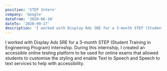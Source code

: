 ```yaml
---
position: 'STEP Intern'
company: 'Google'
dateFrom: '2020-06-10'
dateTo: '2020-09-17'
description: 'I worked with Display Ads SRE for a 3-month STEP (Student Training in Engineering Program) Internship. During this internship, I created an accessible online testing platform to be used for online exams that allowed students to customise the styling and enable Text to Speech and Speech to text services to help with accessibility.'
---
```


I worked with Display Ads SRE for a 3-month STEP (Student Training in Engineering Program) Internship. During this internship, I created an accessible online testing platform to be used for online exams that allowed students to customise the styling and enable Text to Speech and Speech to text services to help with accessibility.